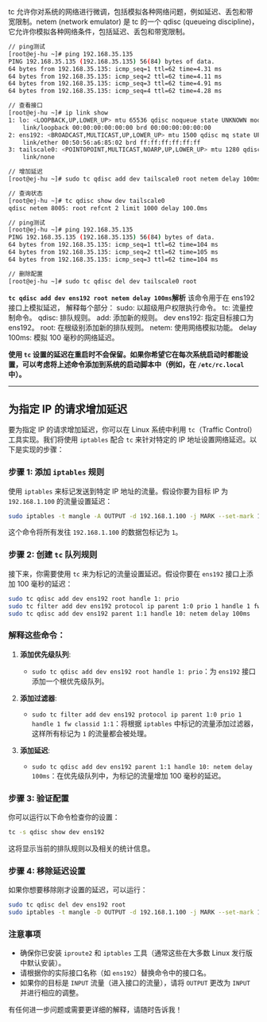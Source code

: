 tc 允许你对系统的网络进行微调，包括模拟各种网络问题，例如延迟、丢包和带宽限制。netem (network emulator) 是 tc 的一个 qdisc (queueing discipline)，它允许你模拟各种网络条件，包括延迟、丢包和带宽限制。

```bash
// ping测试
[root@ej-hu ~]# ping 192.168.35.135
PING 192.168.35.135 (192.168.35.135) 56(84) bytes of data.
64 bytes from 192.168.35.135: icmp_seq=1 ttl=62 time=4.31 ms
64 bytes from 192.168.35.135: icmp_seq=2 ttl=62 time=4.11 ms
64 bytes from 192.168.35.135: icmp_seq=3 ttl=62 time=4.91 ms
64 bytes from 192.168.35.135: icmp_seq=4 ttl=62 time=4.28 ms

// 查看接口
[root@ej-hu ~]# ip link show
1: lo: <LOOPBACK,UP,LOWER_UP> mtu 65536 qdisc noqueue state UNKNOWN mode DEFAULT group default qlen 1000
    link/loopback 00:00:00:00:00:00 brd 00:00:00:00:00:00
2: ens192: <BROADCAST,MULTICAST,UP,LOWER_UP> mtu 1500 qdisc mq state UP mode DEFAULT group default qlen 1000
    link/ether 00:50:56:a6:85:02 brd ff:ff:ff:ff:ff:ff
3: tailscale0: <POINTOPOINT,MULTICAST,NOARP,UP,LOWER_UP> mtu 1280 qdisc pfifo_fast state UNKNOWN mode DEFAULT group default qlen 500
    link/none 

// 增加延迟
[root@ej-hu ~]# sudo tc qdisc add dev tailscale0 root netem delay 100ms

// 查询状态
[root@ej-hu ~]# tc qdisc show dev tailscale0
qdisc netem 8005: root refcnt 2 limit 1000 delay 100.0ms

// ping测试
[root@ej-hu ~]# ping 192.168.35.135
PING 192.168.35.135 (192.168.35.135) 56(84) bytes of data.
64 bytes from 192.168.35.135: icmp_seq=1 ttl=62 time=104 ms
64 bytes from 192.168.35.135: icmp_seq=2 ttl=62 time=105 ms
64 bytes from 192.168.35.135: icmp_seq=3 ttl=62 time=104 ms

// 删除配置
[root@ej-hu ~]# sudo tc qdisc del dev tailscale0 root

```
**`tc qdisc add dev ens192 root netem delay 100ms`解析**
该命令用于在 ens192 接口上模拟延迟，
解释每个部分：
sudo: 以超级用户权限执行命令。
tc: 流量控制命令。
qdisc: 排队规则。
add: 添加新的规则。
dev ens192: 指定目标接口为 ens192。
root: 在根级别添加新的排队规则。
netem: 使用网络模拟功能。
delay 100ms: 模拟 100 毫秒的网络延迟。

**使用 `tc` 设置的延迟在重启时不会保留。如果你希望它在每次系统启动时都能设置，可以考虑将上述命令添加到系统的启动脚本中（例如，在 `/etc/rc.local` 中）。**


---
## 为指定 IP 的请求增加延迟

要为指定 IP 的请求增加延迟，你可以在 Linux 系统中利用 `tc`（Traffic Control）工具实现。我们将使用 `iptables` 配合 `tc` 来针对特定的 IP 地址设置网络延迟。以下是实现的步骤：

### 步骤 1: 添加 `iptables` 规则

使用 `iptables` 来标记发送到特定 IP 地址的流量。假设你要为目标 IP 为 `192.168.1.100` 的流量设置延迟：

```bash
sudo iptables -t mangle -A OUTPUT -d 192.168.1.100 -j MARK --set-mark 1
```

这个命令将所有发往 `192.168.1.100` 的数据包标记为 `1`。

### 步骤 2: 创建 `tc` 队列规则

接下来，你需要使用 `tc` 来为标记的流量设置延迟。假设你要在 `ens192` 接口上添加 100 毫秒的延迟：

```bash
sudo tc qdisc add dev ens192 root handle 1: prio
sudo tc filter add dev ens192 protocol ip parent 1:0 prio 1 handle 1 fw classid 1:1
sudo tc qdisc add dev ens192 parent 1:1 handle 10: netem delay 100ms
```

### 解释这些命令：

1. **添加优先级队列**:
   - `sudo tc qdisc add dev ens192 root handle 1: prio`：为 `ens192` 接口添加一个根优先级队列。

2. **添加过滤器**:
   - `sudo tc filter add dev ens192 protocol ip parent 1:0 prio 1 handle 1 fw classid 1:1`：将根据 `iptables` 中标记的流量添加过滤器，这样所有标记为 `1` 的流量都会被处理。

3. **添加延迟**:
   - `sudo tc qdisc add dev ens192 parent 1:1 handle 10: netem delay 100ms`：在优先级队列中，为标记的流量增加 100 毫秒的延迟。

### 步骤 3: 验证配置

你可以运行以下命令检查你的设置：

```bash
tc -s qdisc show dev ens192
```

这将显示当前的排队规则以及相关的统计信息。

### 步骤 4: 移除延迟设置

如果你想要移除刚才设置的延迟，可以运行：

```bash
sudo tc qdisc del dev ens192 root
sudo iptables -t mangle -D OUTPUT -d 192.168.1.100 -j MARK --set-mark 1
```

### 注意事项

- 确保你已安装 `iproute2` 和 `iptables` 工具（通常这些在大多数 Linux 发行版中默认安装）。
- 请根据你的实际接口名称（如 `ens192`）替换命令中的接口名。
- 如果你的目标是 `INPUT` 流量（进入接口的流量），请将 `OUTPUT` 更改为 `INPUT` 并进行相应的调整。

有任何进一步问题或需要更详细的解释，请随时告诉我！


